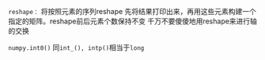 `reshape：`
将按照元素的序列reshape
先将结果打印出来，再用这些元素构建一个指定的矩阵。reshape前后元素个数保持不变
千万不要傻傻地用reshape来进行轴的交换

`numpy.int0()`
同`int_(), intp()`相当于`long`
